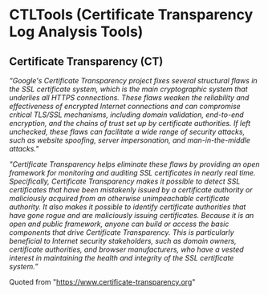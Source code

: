 # CTLTools (Certificate Transparency Log Analysis Tools)

## Certificate Transparency (CT)
_“Google's Certificate Transparency project fixes several structural flaws in the SSL certificate system, which is the main cryptographic system that underlies all HTTPS connections. These flaws weaken the reliability and effectiveness of encrypted Internet connections and can compromise critical TLS/SSL mechanisms, including domain validation, end-to-end encryption, and the chains of trust set up by certificate authorities. If left unchecked, these flaws can facilitate a wide range of security attacks, such as website spoofing, server impersonation, and man-in-the-middle attacks."_

_"Certificate Transparency helps eliminate these flaws by providing an open framework for monitoring and auditing SSL certificates in nearly real time. Specifically, Certificate Transparency makes it possible to detect SSL certificates that have been mistakenly issued by a certificate authority or maliciously acquired from an otherwise unimpeachable certificate authority. It also makes it possible to identify certificate authorities that have gone rogue and are maliciously issuing certificates.
Because it is an open and public framework, anyone can build or access the basic components that drive Certificate Transparency. This is particularly beneficial to Internet security stakeholders, such as domain owners, certificate authorities, and browser manufacturers, who have a vested interest in maintaining the health and integrity of the SSL certificate system.”_

Quoted from "https://www.certificate-transparency.org"



